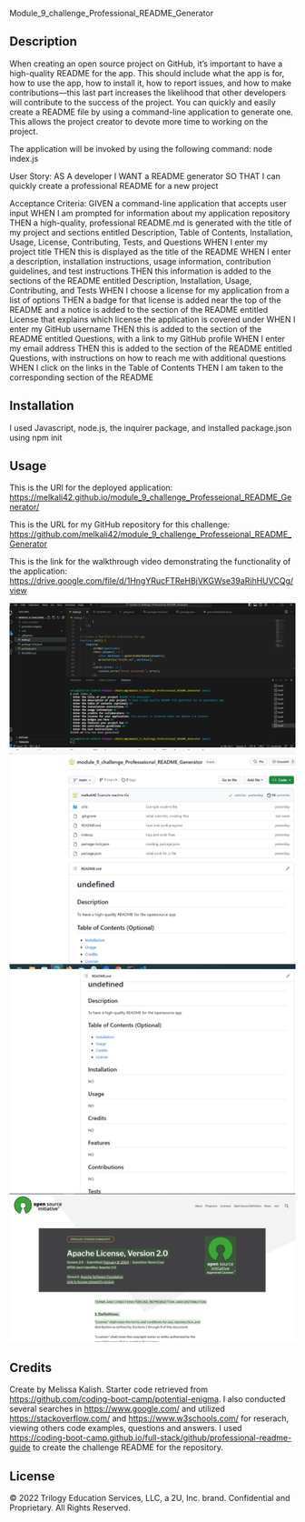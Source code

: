 Module_9_challenge_Professional_README_Generator

## Description

When creating an open source project on GitHub, it’s important to have a high-quality README for the app. This should include what the app is for, how to use the app, how to install it, how to report issues, and how to make contributions—this last part increases the likelihood that other developers will contribute to the success of the project.
You can quickly and easily create a README file by using a command-line application to generate one. This allows the project creator to devote more time to working on the project.

The application will be invoked by using the following command: node index.js

User Story: 
AS A developer
I WANT a README generator
SO THAT I can quickly create a professional README for a new project

Acceptance Criteria:
GIVEN a command-line application that accepts user input
WHEN I am prompted for information about my application repository
THEN a high-quality, professional README.md is generated with the title of my project and sections entitled Description, Table of Contents, Installation, Usage, License, Contributing, Tests, and Questions
WHEN I enter my project title
THEN this is displayed as the title of the README
WHEN I enter a description, installation instructions, usage information, contribution guidelines, and test instructions
THEN this information is added to the sections of the README entitled Description, Installation, Usage, Contributing, and Tests
WHEN I choose a license for my application from a list of options
THEN a badge for that license is added near the top of the README and a notice is added to the section of the README entitled License that explains which license the application is covered under
WHEN I enter my GitHub username
THEN this is added to the section of the README entitled Questions, with a link to my GitHub profile
WHEN I enter my email address
THEN this is added to the section of the README entitled Questions, with instructions on how to reach me with additional questions
WHEN I click on the links in the Table of Contents
THEN I am taken to the corresponding section of the README

## Installation

I used Javascript, node.js, the inquirer package, and installed package.json using npm init

## Usage

This is the URl for the deployed application: https://melkali42.github.io/module_9_challenge_Professeional_README_Generator/

This is the URL for my GitHub repository for this challenge: https://github.com/melkali42/module_9_challenge_Professeional_README_Generator

This is the link for the walkthrough video demonstrating the functionality of the application: https://drive.google.com/file/d/1HngYRucFTReHBjVKGWse39aRihHUVCQg/view


 ![Screenshot1](https://github.com/melkali42/module_9_challenge_Professeional_README_Generator/blob/main/utils/images/Challenge%209%20screenshot.PNG)
 ![Screenshot2](https://github.com/melkali42/module_9_challenge_Professeional_README_Generator/blob/main/utils/images/Challenge%209%20screenshot%202.PNG)
 ![Screenshot3](https://github.com/melkali42/module_9_challenge_Professeional_README_Generator/blob/main/utils/images/Challenge%209%20screenshot%203.PNG)
 ![Screenshot4](https://github.com/melkali42/module_9_challenge_Professeional_README_Generator/blob/main/utils/images/Challenge%209%20screenshot%204.PNG)
    

## Credits

Create by Melissa Kalish. Starter code retrieved from https://github.com/coding-boot-camp/potential-enigma. I also conducted several searches in https://www.google.com/ and utilized https://stackoverflow.com/ and https://www.w3schools.com/ for reserach, viewing others code examples, questions and answers. I used https://coding-boot-camp.github.io/full-stack/github/professional-readme-guide to create the challenge README for the repository. 

## License

© 2022 Trilogy Education Services, LLC, a 2U, Inc. brand. Confidential and Proprietary. All Rights Reserved.